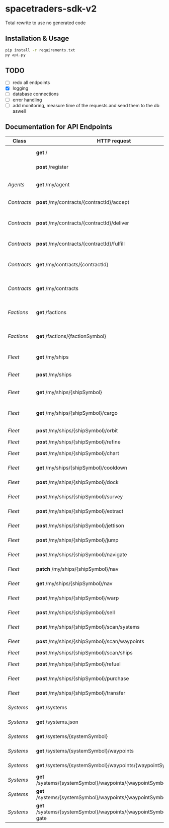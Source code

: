 # spacetraders-sdk-v2
Total rewrite to use no generated code

## Installation & Usage
```sh
pip install -r requirements.txt
py api.py
```
## TODO

- [ ] redo all endpoints
- [x] logging
- [ ] database connections
- [ ] error handling
- [ ] add monitoring, measure time of the requests and send them to the db aswell

## Documentation for API Endpoints

Class          | HTTP request  | Description   | Implemented
------------   | ------------- | ------------- | -------------
|              | **get** /     | Status        | leaderboard db
|              | **post** /register | Register New Agent | statekeeping
| *Agents*     | **get** /my/agent | Fetch your agent's details. | statekeeping
| *Contracts*  | **post** /my/contracts/{contractId}/accept | Accept a contract. | 
| *Contracts*  | **post** /my/contracts/{contractId}/deliver | Deliver cargo on a given contract. | 
| *Contracts*  | **post** /my/contracts/{contractId}/fulfill | Fulfill a contract | 
| *Contracts*  | **get** /my/contracts/{contractId} | Get the details of a contract by ID. | 
| *Contracts*  | **get** /my/contracts | List all of your contracts. | 
| *Factions*   | **get** /factions | List all discovered factions in the game. | 
| *Factions*   | **get** /factions/{factionSymbol} | View the details of a faction. | 
| *Fleet*      | **get** /my/ships | Retrieve all of your ships. | statekeeping & db
| *Fleet*      | **post** /my/ships | Purchase a ship | statekeeping & half db
| *Fleet*      | **get** /my/ships/{shipSymbol} | Retrieve the details of your ship. |  statekeeping & db
| *Fleet*      | **get** /my/ships/{shipSymbol}/cargo | Retrieve the cargo of your ship. |  
| *Fleet*      | **post** /my/ships/{shipSymbol}/orbit | Orbit Ship | statekeeping & db
| *Fleet*      | **post** /my/ships/{shipSymbol}/refine | Ship Refine | 
| *Fleet*      | **post** /my/ships/{shipSymbol}/chart | Create Chart | 
| *Fleet*      | **get** /my/ships/{shipSymbol}/cooldown | Get Ship Cooldown | 
| *Fleet*      | **post** /my/ships/{shipSymbol}/dock | Dock Ship | statekeeping & db
| *Fleet*      | **post** /my/ships/{shipSymbol}/survey | Create Survey | 
| *Fleet*      | **post** /my/ships/{shipSymbol}/extract | Extract Resources | 
| *Fleet*      | **post** /my/ships/{shipSymbol}/jettison | Jettison Cargo | 
| *Fleet*      | **post** /my/ships/{shipSymbol}/jump | Jump Ship | statekeeping & db/2
| *Fleet*      | **post** /my/ships/{shipSymbol}/navigate | Navigate Ship | statekeeping & db
| *Fleet*      | **patch** /my/ships/{shipSymbol}/nav | Patch Ship Nav | 
| *Fleet*      | **get** /my/ships/{shipSymbol}/nav | Get Ship Nav | 
| *Fleet*      | **post** /my/ships/{shipSymbol}/warp | Warp Ship | statekeeping & db
| *Fleet*      | **post** /my/ships/{shipSymbol}/sell | Sell Cargo | statekeeping & db
| *Fleet*      | **post** /my/ships/{shipSymbol}/scan/systems | Scan Systems | 
| *Fleet*      | **post** /my/ships/{shipSymbol}/scan/waypoints | Scan Waypoints | 
| *Fleet*      | **post** /my/ships/{shipSymbol}/scan/ships | Scan Ships | 
| *Fleet*      | **post** /my/ships/{shipSymbol}/refuel | Refuel Ship | statekeeping & db
| *Fleet*      | **post** /my/ships/{shipSymbol}/purchase | Purchase Cargo | statekeeping & db
| *Fleet*      | **post** /my/ships/{shipSymbol}/transfer | Transfer Cargo | statekeeping & db
| *Systems*    | **get** /systems | List Systems | statekeeping & db
| *Systems*    | **get** /systems.json | Get all systems. |  statekeeping & db
| *Systems*    | **get** /systems/{systemSymbol} | Get System | statekeeping & db
| *Systems*    | **get** /systems/{systemSymbol}/waypoints | List Waypoints | statekeeping & db
| *Systems*    | **get** /systems/{systemSymbol}/waypoints/{waypointSymbol} | Get Waypoint | statekeeping & db
| *Systems*    | **get** /systems/{systemSymbol}/waypoints/{waypointSymbol}/market | Get Market | statekeeping & db
| *Systems*    | **get** /systems/{systemSymbol}/waypoints/{waypointSymbol}/shipyard | Get Shipyard | statekeeping & db
| *Systems*    | **get** /systems/{systemSymbol}/waypoints/{waypointSymbol}/jump-gate | Get Jump Gate | statekeeping